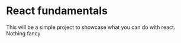 # React fundamentals

This will be a simple project to showcase what you can do with react. Nothing fancy